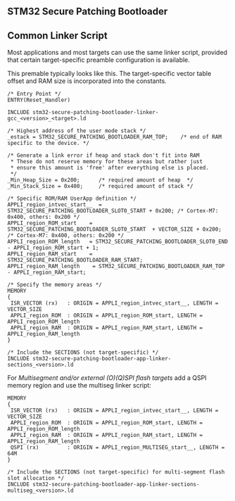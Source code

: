## STM32 Secure Patching Bootloader

## Common Linker Script

Most applications and most targets can use the same linker script, provided that
certain target-specific preamble configuration is available.

This premable typically looks like this.  The target-specific vector table offset and
RAM size is incorporated into the constants.


```
/* Entry Point */
ENTRY(Reset_Handler)

INCLUDE stm32-secure-patching-bootloader-linker-gcc_<version>_<target>.ld

/* Highest address of the user mode stack */
_estack = STM32_SECURE_PATCHING_BOOTLOADER_RAM_TOP;    /* end of RAM specific to the device. */

/* Generate a link error if heap and stack don't fit into RAM
 * These do not reserve memory for these areas but rather just
 * ensure this amount is 'free' after everything else is placed.
 */
_Min_Heap_Size = 0x200;      /* required amount of heap  */
_Min_Stack_Size = 0x400;     /* required amount of stack */

/* Specific ROM/RAM UserApp definition */
APPLI_region_intvec_start__  = STM32_SECURE_PATCHING_BOOTLOADER_SLOT0_START + 0x200; /* Cortex-M7: 0x400, others: 0x200 */
APPLI_region_ROM_start    = STM32_SECURE_PATCHING_BOOTLOADER_SLOT0_START  + VECTOR_SIZE + 0x200; /* Cortex-M7: 0x400, others: 0x200 */
APPLI_region_ROM_length   = STM32_SECURE_PATCHING_BOOTLOADER_SLOT0_END - APPLI_region_ROM_start + 1;
APPLI_region_RAM_start    = STM32_SECURE_PATCHING_BOOTLOADER_RAM_START;
APPLI_region_RAM_length    = STM32_SECURE_PATCHING_BOOTLOADER_RAM_TOP - APPLI_region_RAM_start;

/* Specify the memory areas */
MEMORY
{
 ISR_VECTOR (rx)   : ORIGIN = APPLI_region_intvec_start__, LENGTH = VECTOR_SIZE
 APPLI_region_ROM  : ORIGIN = APPLI_region_ROM_start, LENGTH = APPLI_region_ROM_length
 APPLI_region_RAM  : ORIGIN = APPLI_region_RAM_start, LENGTH = APPLI_region_RAM_length
}

/* Include the SECTIONS (not target-specific) */
INCLUDE stm32-secure-patching-bootloader-app-linker-sections_<version>.ld

```

For *Multisegment and/or external (O)(Q)SPI flash targets* add a QSPI memory region and use the multiseg linker script:

```
MEMORY
{
 ISR_VECTOR (rx)   : ORIGIN = APPLI_region_intvec_start__, LENGTH = VECTOR_SIZE
 APPLI_region_ROM  : ORIGIN = APPLI_region_ROM_start, LENGTH = APPLI_region_ROM_length
 APPLI_region_RAM  : ORIGIN = APPLI_region_RAM_start, LENGTH = APPLI_region_RAM_length
 QSPI (rx)         : ORIGIN = APPLI_region_MULTISEG_start__, LENGTH = 64M
}

/* Include the SECTIONS (not target-specific) for multi-segment flash slot allocation */
INCLUDE stm32-secure-patching-bootloader-app-linker-sections-multiseg_<version>.ld

```
